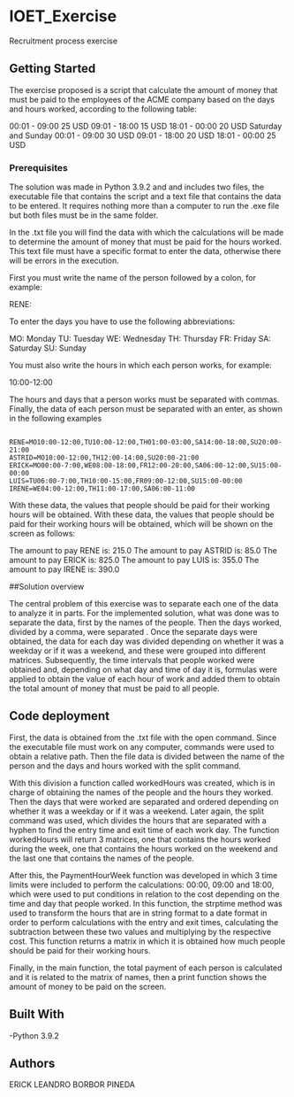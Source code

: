 # IOET_Exercise
Recruitment process exercise


## Getting Started

The exercise proposed is a script that calculate the amount of money that must be paid to the employees of the ACME company based on the days and hours worked, according to the following table:

00:01 - 09:00 25 USD
09:01 - 18:00 15 USD
18:01 - 00:00 20 USD
Saturday and Sunday
00:01 - 09:00 30 USD
09:01 - 18:00 20 USD
18:01 - 00:00 25 USD


### Prerequisites

The solution was made in Python 3.9.2 and and includes two files, the executable file that contains the script and a text file that contains the data to be entered. It requires nothing more than a computer to run the .exe file but both files must be in the same folder.

In the .txt file you will find the data with which the calculations will be made to determine the amount of money that must be paid for the hours worked. This text file must have a specific format to enter the data, otherwise there will be errors in the execution.

First you must write the name of the person followed by a colon, for example:

RENE:

To enter the days you have to use the following abbreviations:

MO: Monday
TU: Tuesday
WE: Wednesday
TH: Thursday
FR: Friday
SA: Saturday
SU: Sunday


You must also write the hours in which each person works, for example:

10:00-12:00

The hours and days that a person works must be separated with commas. Finally, the data of each person must be separated with an enter, as shown in the following examples

```

RENE=MO10:00-12:00,TU10:00-12:00,TH01:00-03:00,SA14:00-18:00,SU20:00-21:00
ASTRID=MO10:00-12:00,TH12:00-14:00,SU20:00-21:00
ERICK=MO00:00-7:00,WE08:00-18:00,FR12:00-20:00,SA06:00-12:00,SU15:00-00:00
LUIS=TU06:00-7:00,TH10:00-15:00,FR09:00-12:00,SU15:00-00:00
IRENE=WE04:00-12:00,TH11:00-17:00,SA06:00-11:00

```
With these data, the values that people should be paid for their working hours will be obtained. With these data, the values that people should be paid for their working hours will be obtained, which will be shown on the screen as follows:

The amount to pay RENE is: 215.0
The amount to pay ASTRID is: 85.0
The amount to pay ERICK is: 825.0
The amount to pay LUIS is: 355.0
The amount to pay IRENE is: 390.0


##Solution overview

The central problem of this exercise was to separate each one of the data to analyze it in parts. For the implemented solution, what was done was to separate the data, first by the names of the people. Then the days worked, divided by a comma, were separated . Once the separate days were obtained, the data for each day was divided depending on whether it was a weekday or if it was a weekend, and these were grouped into different matrices. Subsequently, the time intervals that people worked were obtained and, depending on what day and time of day it is, formulas were applied to obtain the value of each hour of work and added them to obtain the total amount of money that must be paid to all people.

## Code deployment

First, the data is obtained from the .txt file with the open command. Since the executable file must work on any computer, commands were used to obtain a relative path. Then the file data is divided between the name of the person and the days and hours worked with the split command.

With this division a function called workedHours was created, which is in charge of obtaining the names of the people and the hours they worked. Then the days that were worked are separated and ordered depending on whether it was a weekday or if it was a weekend. Later again, the split command was used, which divides the hours that are separated with a hyphen to find the entry time and exit time of each work day. The function workedHours will return 3 matrices, one that contains the hours worked during the week, one that contains the hours worked on the weekend and the last one that contains the names of the people.

After this, the PaymentHourWeek function was developed in which 3 time limits were included to perform the calculations: 00:00, 09:00 and 18:00, which were used to put conditions in relation to the cost depending on the time and day that people worked. In this function, the strptime method was used to transform the hours that are in string format to a date format in order to perform calculations with the entry and exit times, calculating the subtraction between these two values and multiplying by the respective cost. This function returns a matrix in which it is obtained how much people should be paid for their working hours.

Finally, in the main function, the total payment of each person is calculated and it is related to the matrix of names, then a print function shows the amount of money to be paid on the screen.



## Built With

-Python 3.9.2

## Authors

ERICK LEANDRO BORBOR PINEDA
